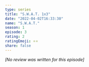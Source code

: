 ```yaml
---
type: series
title: "S.W.A.T. 1x3"
date: "2022-04-02T16:33:30"
name: "S.W.A.T."
season: 1
episode: 3
rating: 2
ratingEmoji: ⭐️⭐️
share: false
---
```


_[No review was written for this episode]_
